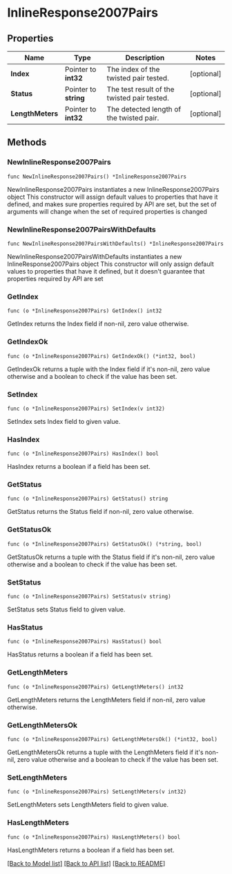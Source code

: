 # InlineResponse2007Pairs

## Properties

Name | Type | Description | Notes
------------ | ------------- | ------------- | -------------
**Index** | Pointer to **int32** | The index of the twisted pair tested. | [optional] 
**Status** | Pointer to **string** | The test result of the twisted pair tested. | [optional] 
**LengthMeters** | Pointer to **int32** | The detected length of the twisted pair. | [optional] 

## Methods

### NewInlineResponse2007Pairs

`func NewInlineResponse2007Pairs() *InlineResponse2007Pairs`

NewInlineResponse2007Pairs instantiates a new InlineResponse2007Pairs object
This constructor will assign default values to properties that have it defined,
and makes sure properties required by API are set, but the set of arguments
will change when the set of required properties is changed

### NewInlineResponse2007PairsWithDefaults

`func NewInlineResponse2007PairsWithDefaults() *InlineResponse2007Pairs`

NewInlineResponse2007PairsWithDefaults instantiates a new InlineResponse2007Pairs object
This constructor will only assign default values to properties that have it defined,
but it doesn't guarantee that properties required by API are set

### GetIndex

`func (o *InlineResponse2007Pairs) GetIndex() int32`

GetIndex returns the Index field if non-nil, zero value otherwise.

### GetIndexOk

`func (o *InlineResponse2007Pairs) GetIndexOk() (*int32, bool)`

GetIndexOk returns a tuple with the Index field if it's non-nil, zero value otherwise
and a boolean to check if the value has been set.

### SetIndex

`func (o *InlineResponse2007Pairs) SetIndex(v int32)`

SetIndex sets Index field to given value.

### HasIndex

`func (o *InlineResponse2007Pairs) HasIndex() bool`

HasIndex returns a boolean if a field has been set.

### GetStatus

`func (o *InlineResponse2007Pairs) GetStatus() string`

GetStatus returns the Status field if non-nil, zero value otherwise.

### GetStatusOk

`func (o *InlineResponse2007Pairs) GetStatusOk() (*string, bool)`

GetStatusOk returns a tuple with the Status field if it's non-nil, zero value otherwise
and a boolean to check if the value has been set.

### SetStatus

`func (o *InlineResponse2007Pairs) SetStatus(v string)`

SetStatus sets Status field to given value.

### HasStatus

`func (o *InlineResponse2007Pairs) HasStatus() bool`

HasStatus returns a boolean if a field has been set.

### GetLengthMeters

`func (o *InlineResponse2007Pairs) GetLengthMeters() int32`

GetLengthMeters returns the LengthMeters field if non-nil, zero value otherwise.

### GetLengthMetersOk

`func (o *InlineResponse2007Pairs) GetLengthMetersOk() (*int32, bool)`

GetLengthMetersOk returns a tuple with the LengthMeters field if it's non-nil, zero value otherwise
and a boolean to check if the value has been set.

### SetLengthMeters

`func (o *InlineResponse2007Pairs) SetLengthMeters(v int32)`

SetLengthMeters sets LengthMeters field to given value.

### HasLengthMeters

`func (o *InlineResponse2007Pairs) HasLengthMeters() bool`

HasLengthMeters returns a boolean if a field has been set.


[[Back to Model list]](../README.md#documentation-for-models) [[Back to API list]](../README.md#documentation-for-api-endpoints) [[Back to README]](../README.md)


